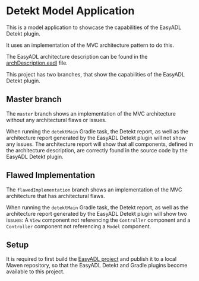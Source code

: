 # Detekt Model Application
This is a model application to showcase the capabilities of the EasyADL Detekt plugin.

It uses an implementation of the MVC architecture pattern to do this.

The EasyADL architecture description can be found in the [archDescription.eadl](archDescription.eadl) file.

This project has two branches, that show the capabilities of the EasyADL Detekt plugin.

## Master branch

The `master` branch shows an implementation of the MVC architecture without any architectural flaws or issues.

When running the `detektMain` Gradle task, the Detekt report, as well as the architecture report generated by the
EasyADL Detekt plugin will not show any issues. The architecture report will show that all components, defined in the
architecture description, are correctly found in the source code by the EasyADL Detekt plugin.

## Flawed Implementation

The `flawedImplementation` branch shows an implementation of the MVC architecture that has architectural flaws.

When running the `detektMain` Gradle task, the Detekt report, as well as the architecture report generated by the
EasyADL Detekt plugin will show two issues: A `View` component not referencing the `Controller` component and a
`Controller` component not referencing a `Model` component.

## Setup

It is required to first build the [EasyADL project](https://github.com/Tommyten/easyAdlDetektPlugin) and publish 
it to a local Maven repository, so that the EasyADL Detekt and Gradle plugins become available to this project.
